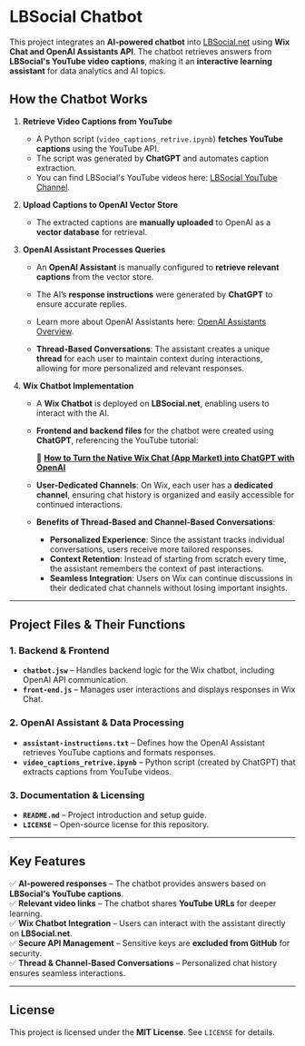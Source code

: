 
# **LBSocial Chatbot**  

This project integrates an **AI-powered chatbot** into [LBSocial.net](https://lbsocial.net) using **Wix Chat and OpenAI Assistants API**. The chatbot retrieves answers from **LBSocial's YouTube video captions**, making it an **interactive learning assistant** for data analytics and AI topics.  

## **How the Chatbot Works**  

1. **Retrieve Video Captions from YouTube**  
   - A Python script (`video_captions_retrive.ipynb`) **fetches YouTube captions** using the YouTube API.  
   - The script was generated by **ChatGPT** and automates caption extraction.  
   - You can find LBSocial's YouTube videos here: [LBSocial YouTube Channel](https://www.youtube.com/channel/UCwtRYX-OsUj4VHLic2XQYog).  

2. **Upload Captions to OpenAI Vector Store**  
   - The extracted captions are **manually uploaded** to OpenAI as a **vector database** for retrieval.  

3. **OpenAI Assistant Processes Queries**  
   - An **OpenAI Assistant** is manually configured to **retrieve relevant captions** from the vector store.  
   - The AI’s **response instructions** were generated by **ChatGPT** to ensure accurate replies.  
   - Learn more about OpenAI Assistants here: [OpenAI Assistants Overview](https://platform.openai.com/docs/assistants/overview).  
   
   - **Thread-Based Conversations**: The assistant creates a unique **thread** for each user to maintain context during interactions, allowing for more personalized and relevant responses.  
   
4. **Wix Chatbot Implementation**  
   - A **Wix Chatbot** is deployed on **LBSocial.net**, enabling users to interact with the AI.  
   - **Frontend and backend files** for the chatbot were created using **ChatGPT**, referencing the YouTube tutorial:  

     📌 **[How to Turn the Native Wix Chat (App Market) into ChatGPT with OpenAI](https://www.youtube.com/watch?v=2Vn5fQjx4Y8&t=690s)**  
   
   - **User-Dedicated Channels**: On Wix, each user has a **dedicated channel**, ensuring chat history is organized and easily accessible for continued interactions.  
   
   - **Benefits of Thread-Based and Channel-Based Conversations**:  
     - **Personalized Experience**: Since the assistant tracks individual conversations, users receive more tailored responses.  
     - **Context Retention**: Instead of starting from scratch every time, the assistant remembers the context of past interactions.  
     - **Seamless Integration**: Users on Wix can continue discussions in their dedicated chat channels without losing important insights.  
   
---

## **Project Files & Their Functions**  

### **1. Backend & Frontend**  
- **`chatbot.jsw`** – Handles backend logic for the Wix chatbot, including OpenAI API communication.  
- **`front-end.js`** – Manages user interactions and displays responses in Wix Chat.  

### **2. OpenAI Assistant & Data Processing**  
- **`assistant-instructions.txt`** – Defines how the OpenAI Assistant retrieves YouTube captions and formats responses.  
- **`video_captions_retrive.ipynb`** – Python script (created by ChatGPT) that extracts captions from YouTube videos.  

### **3. Documentation & Licensing**  
- **`README.md`** – Project introduction and setup guide.  
- **`LICENSE`** – Open-source license for this repository.  

---

## **Key Features**  

✅ **AI-powered responses** – The chatbot provides answers based on **LBSocial's YouTube captions**.  
✅ **Relevant video links** – The chatbot shares **YouTube URLs** for deeper learning.  
✅ **Wix Chatbot Integration** – Users can interact with the assistant directly on **LBSocial.net**.  
✅ **Secure API Management** – Sensitive keys are **excluded from GitHub** for security.  
✅ **Thread & Channel-Based Conversations** – Personalized chat history ensures seamless interactions.  

---

## **License**  

This project is licensed under the **MIT License**. See `LICENSE` for details.  


